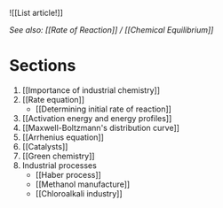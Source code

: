 ![[List article!]]

*See also: [[Rate of Reaction]] / [[Chemical Equilibrium]]*

# Sections
1. [[Importance of industrial chemistry]]
2. [[Rate equation]]
	- [[Determining initial rate of reaction]]
3. [[Activation energy and energy profiles]]
4. [[Maxwell-Boltzmann's distribution curve]]
5. [[Arrhenius equation]]
6. [[Catalysts]]
7. [[Green chemistry]]
8. Industrial processes
	- [[Haber process]]
	- [[Methanol manufacture]]
	- [[Chloroalkali industry]]
